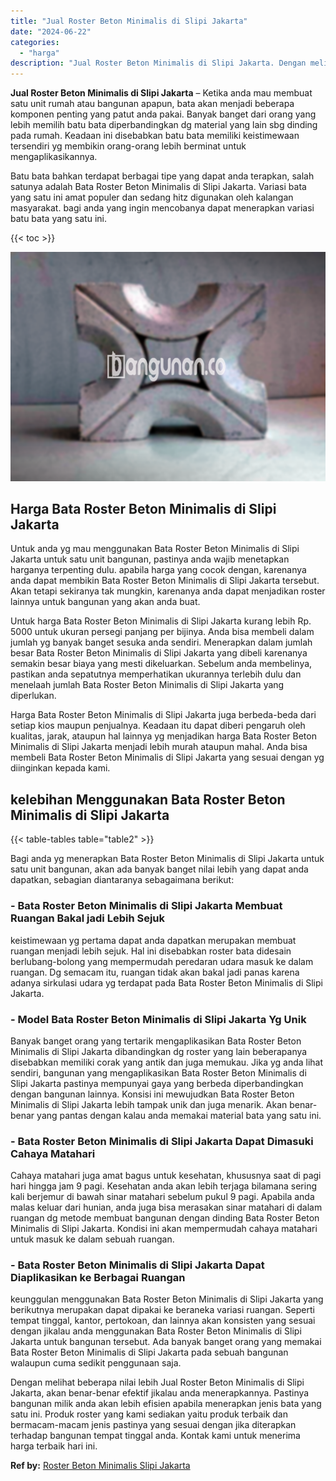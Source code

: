 ```yaml
---
title: "Jual Roster Beton Minimalis di Slipi Jakarta"
date: "2024-06-22"
categories: 
  - "harga"
description: "Jual Roster Beton Minimalis di Slipi Jakarta. Dengan melihat beberapa nilai lebih Jual Roster Beton Minimalis di Slipi Jakarta, akan benar-benar efektif jika..."
---
```


**Jual Roster Beton Minimalis di Slipi Jakarta** – Ketika anda mau membuat satu unit rumah atau bangunan apapun, bata akan menjadi beberapa komponen penting yang patut anda pakai. Banyak banget dari orang yang lebih memilih batu bata diperbandingkan dg material yang lain sbg dinding pada rumah. Keadaan ini disebabkan batu bata memiliki keistimewaan tersendiri yg membikin orang-orang lebih berminat untuk mengaplikasikannya.

Batu bata bahkan terdapat berbagai tipe yang dapat anda terapkan, salah satunya adalah Bata Roster Beton Minimalis di Slipi Jakarta. Variasi bata yang satu ini amat populer dan sedang hitz digunakan oleh kalangan masyarakat. bagi anda yang ingin mencobanya dapat menerapkan variasi batu bata yang satu ini.

{{< toc >}}

![Jual Roster Beton Minimalis di Slipi Jakarta](/images/bata-roster-minimalis-15.png)

## Harga Bata Roster Beton Minimalis di Slipi Jakarta

Untuk anda yg mau menggunakan Bata Roster Beton Minimalis di Slipi Jakarta untuk satu unit bangunan, pastinya anda wajib menetapkan harganya terpenting dulu. apabila harga yang cocok dengan, karenanya anda dapat membikin Bata Roster Beton Minimalis di Slipi Jakarta tersebut. Akan tetapi sekiranya tak mungkin, karenanya anda dapat menjadikan roster lainnya untuk bangunan yang akan anda buat.

Untuk harga Bata Roster Beton Minimalis di Slipi Jakarta kurang lebih Rp. 5000 untuk ukuran persegi panjang per bijinya. Anda bisa membeli dalam jumlah yg banyak banget sesuka anda sendiri. Menerapkan dalam jumlah besar Bata Roster Beton Minimalis di Slipi Jakarta yang dibeli karenanya semakin besar biaya yang mesti dikeluarkan. Sebelum anda membelinya, pastikan anda sepatutnya memperhatikan ukurannya terlebih dulu dan menelaah jumlah Bata Roster Beton Minimalis di Slipi Jakarta yang diperlukan.

Harga Bata Roster Beton Minimalis di Slipi Jakarta juga berbeda-beda dari setiap kios maupun penjualnya. Keadaan itu dapat diberi pengaruh oleh kualitas, jarak, ataupun hal lainnya yg menjadikan harga Bata Roster Beton Minimalis di Slipi Jakarta menjadi lebih murah ataupun mahal. Anda bisa membeli Bata Roster Beton Minimalis di Slipi Jakarta yang sesuai dengan yg diinginkan kepada kami.

## kelebihan Menggunakan Bata Roster Beton Minimalis di Slipi Jakarta

{{< table-tables table="table2" >}}

Bagi anda yg menerapkan Bata Roster Beton Minimalis di Slipi Jakarta untuk satu unit bangunan, akan ada banyak banget nilai lebih yang dapat anda dapatkan, sebagian diantaranya sebagaimana berikut:

### \- Bata Roster Beton Minimalis di Slipi Jakarta Membuat Ruangan Bakal jadi Lebih Sejuk

keistimewaan yg pertama dapat anda dapatkan merupakan membuat ruangan menjadi lebih sejuk. Hal ini disebabkan roster bata didesain berlubang-bolong yang mempermudah peredaran udara masuk ke dalam ruangan. Dg semacam itu, ruangan tidak akan bakal jadi panas karena adanya sirkulasi udara yg terdapat pada Bata Roster Beton Minimalis di Slipi Jakarta.

### \- Model Bata Roster Beton Minimalis di Slipi Jakarta Yg Unik

Banyak banget orang yang tertarik mengaplikasikan Bata Roster Beton Minimalis di Slipi Jakarta dibandingkan dg roster yang lain beberapanya disebabkan memiliki corak yang antik dan juga memukau. Jika yg anda lihat sendiri, bangunan yang mengaplikasikan Bata Roster Beton Minimalis di Slipi Jakarta pastinya mempunyai gaya yang berbeda diperbandingkan dengan bangunan lainnya. Konsisi ini mewujudkan Bata Roster Beton Minimalis di Slipi Jakarta lebih tampak unik dan juga menarik. Akan benar-benar yang pantas dengan kalau anda memakai material bata yang satu ini.

### \- Bata Roster Beton Minimalis di Slipi Jakarta Dapat Dimasuki Cahaya Matahari

Cahaya matahari juga amat bagus untuk kesehatan, khususnya saat di pagi hari hingga jam 9 pagi. Kesehatan anda akan lebih terjaga bilamana sering kali berjemur di bawah sinar matahari sebelum pukul 9 pagi. Apabila anda malas keluar dari hunian, anda juga bisa merasakan sinar matahari di dalam ruangan dg metode membuat bangunan dengan dinding Bata Roster Beton Minimalis di Slipi Jakarta. Kondisi ini akan mempermudah cahaya matahari untuk masuk ke dalam sebuah ruangan.

### \- Bata Roster Beton Minimalis di Slipi Jakarta Dapat Diaplikasikan ke Berbagai Ruangan

keunggulan menggunakan Bata Roster Beton Minimalis di Slipi Jakarta yang berikutnya merupakan dapat dipakai ke beraneka variasi ruangan. Seperti tempat tinggal, kantor, pertokoan, dan lainnya akan konsisten yang sesuai dengan jikalau anda menggunakan Bata Roster Beton Minimalis di Slipi Jakarta untuk bangunan tersebut. Ada banyak banget orang yang memakai Bata Roster Beton Minimalis di Slipi Jakarta pada sebuah bangunan walaupun cuma sedikit penggunaan saja.

Dengan melihat beberapa nilai lebih Jual Roster Beton Minimalis di Slipi Jakarta, akan benar-benar efektif jikalau anda menerapkannya. Pastinya bangunan milik anda akan lebih efisien apabila menerapkan jenis bata yang satu ini. Produk roster yang kami sediakan yaitu produk terbaik dan bermacam-macam jenis pastinya yang sesuai dengan jika diterapkan terhadap bangunan tempat tinggal anda. Kontak kami untuk menerima harga terbaik hari ini.

**Ref by:** [Roster Beton Minimalis Slipi Jakarta](https://id.wikipedia.org/wiki/Roster)
